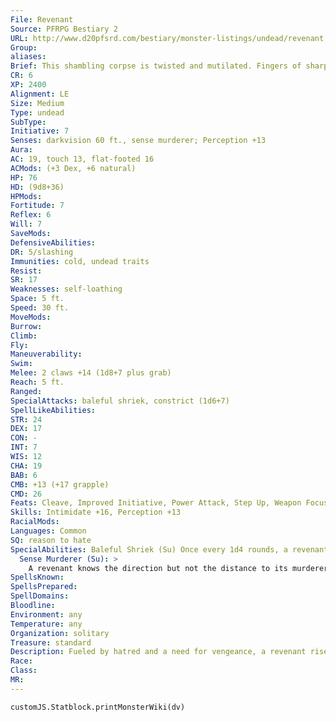 ```yaml
---
File: Revenant
Source: PFRPG Bestiary 2
URL: http://www.d20pfsrd.com/bestiary/monster-listings/undead/revenant
Group: 
aliases: 
Brief: This shambling corpse is twisted and mutilated. Fingers of sharpened bone reach out with malevolent intent.
CR: 6
XP: 2400
Alignment: LE
Size: Medium
Type: undead
SubType: 
Initiative: 7
Senses: darkvision 60 ft., sense murderer; Perception +13
Aura: 
AC: 19, touch 13, flat-footed 16
ACMods: (+3 Dex, +6 natural)
HP: 76
HD: (9d8+36)
HPMods: 
Fortitude: 7
Reflex: 6
Will: 7
SaveMods: 
DefensiveAbilities: 
DR: 5/slashing
Immunities: cold, undead traits
Resist: 
SR: 17
Weaknesses: self-loathing
Space: 5 ft.
Speed: 30 ft.
MoveMods: 
Burrow: 
Climb: 
Fly: 
Maneuverability: 
Swim: 
Melee: 2 claws +14 (1d8+7 plus grab)
Reach: 5 ft.
Ranged: 
SpecialAttacks: baleful shriek, constrict (1d6+7)
SpellLikeAbilities: 
STR: 24
DEX: 17
CON: -
INT: 7
WIS: 12
CHA: 19
BAB: 6
CMB: +13 (+17 grapple)
CMD: 26
Feats: Cleave, Improved Initiative, Power Attack, Step Up, Weapon Focus (claw)
Skills: Intimidate +16, Perception +13
RacialMods: 
Languages: Common
SQ: reason to hate
SpecialAbilities: Baleful Shriek (Su) Once every 1d4 rounds, a revenant can shriek as a standard action. All creatures within a 60-foot spread must make a DC 18 Will save or cower in fear for 1d4 rounds. This is a mind-affecting fear effect.  The save DC is Charisma-based.  Reason to Hate (Su) A revenant's existence is fueled by its hatred for its murderer. As long as the murderer exists, the revenant exists. If the murderer dies, the revenant is immediately slain. A murderer who becomes undead does not trigger a revenant's destruction. When a revenant encounters its murderer, it gains the benefits of a haste spell (CL 20th) that lasts as long as its murderer remains in sight. Against its murderer, the revenant also gains a +4 profane bonus on attack rolls, weapon damage rolls, grapple checks, and saving throws.  Self-Loathing (Ex) When confronted with its reflection or any object that was important to it in life, a revenant must make a DC 20 Will save to avoid becoming overwhelmed with self-pity. This condition renders the revenant helpless, and lasts until the revenant is attacked or sees its murderer. If a revenant resists becoming overwhelmed, the revenant becomes obsessed with the source that triggered the saving throw and does everything it can to destroy it, reacting to the trigger as if the trigger were its murderer and gaining bonuses from its reason to hate ability.
  Sense Murderer (Su): >
    A revenant knows the direction but not the distance to its murderer-this sense can be blocked by any effect that blocks scrying. Against its murderer, a revenant has true seeing and discern lies in effect at all times (CL 20th); these abilities cannot be dispelled.
SpellsKnown: 
SpellsPrepared: 
SpellDomains: 
Bloodline: 
Environment: any
Temperature: any
Organization: solitary
Treasure: standard
Description: Fueled by hatred and a need for vengeance, a revenant rises from the grave to hunt and kill its murderer. Devoid of any compassion, emotion, or logic, a revenant has but one purpose, and cannot rest until it has found vengeance.
Race: 
Class: 
MR: 
---
```

```dataviewjs
customJS.Statblock.printMonsterWiki(dv)
```
